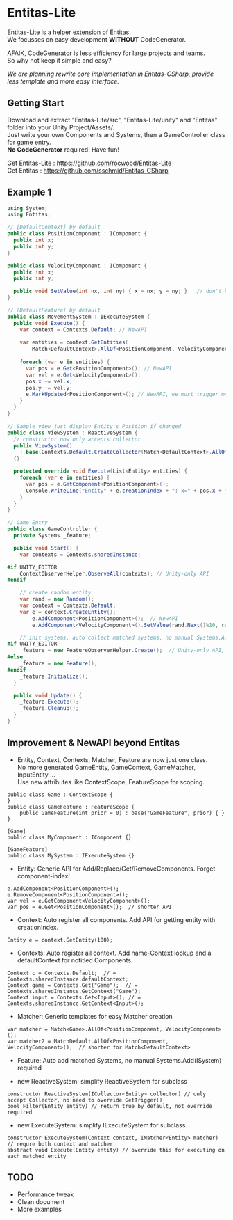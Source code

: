 # Entitas-Lite

Entitas-Lite is a helper extension of Entitas.<br>
We focusses on easy development **WITHOUT** CodeGenerator.

AFAIK, CodeGenerator is less efficiency for large projects and teams. <br>So why not keep it simple and easy?

_We are planning rewrite core implementation in Entitas-CSharp, provide less template and more easy interface._


## Getting Start
Download and extract "Entitas-Lite/src", "Entitas-Lite/unity" and "Entitas" folder into your Unity Project/Assets/.<br>
Just write your own Components and Systems, then a GameController class for game entry.<br/>
**No CodeGenerator** required! Have fun!

Get Entitas-Lite  : https://github.com/rocwood/Entitas-Lite  <br>
Get Entitas : https://github.com/sschmid/Entitas-CSharp



## Example 1

```csharp
using System;
using Entitas;

// [DefaultContext] by default
public class PositionComponent : IComponent {
  public int x;
  public int y;
}

public class VelocityComponent : IComponent {
  public int x;
  public int y;

  public void SetValue(int nx, int ny) { x = nx; y = ny; }   // don't be afraid of writing helper accessor
}

// [DefaultFeature] by default
public class MovementSystem : IExecuteSystem {
  public void Execute() {
    var context = Contexts.Default; // NewAPI
    
    var entities = context.GetEntities(
        Match<DefaultContext>.AllOf<PositionComponent, VelocityComponent>()); // NewAPI
    
    foreach (var e in entities) {
      var pos = e.Get<PositionComponent>(); // NewAPI
      var vel = e.Get<VelocityComponent>();
      pos.x += vel.x;
      pos.y += vel.y;
      e.MarkUpdated<PositionComponent>(); // NewAPI, we must trigger modification for ReactiveSystem
    }
  }
}

// Sample view just display Entity's Position if changed
public class ViewSystem : ReactiveSystem {
  // constructor now only accepts collector
  public ViewSystem() 
    : base(Contexts.Default.CreateCollector(Match<DefaultContext>.AllOf<PositionComponent>().AddedOrRemoved()))
  {}

  protected override void Execute(List<Entity> entities) {
    foreach (var e in entities) {
      var pos = e.GetComponent<PositionComponent>();
      Console.WriteLine("Entity" + e.creationIndex + ": x=" + pos.x + " y=" + pos.y);
    }
  }
}

// Game Entry
public class GameController {
  private Systems _feature;

  public void Start() {
    var contexts = Contexts.sharedInstance;

#if UNITY_EDITOR
    ContextObserverHelper.ObserveAll(contexts); // Unity-only API
#endif

    // create random entity
    var rand = new Random();
    var context = Contexts.Default;
    var e = context.CreateEntity();
        e.AddComponent<PositionComponent>();  // NewAPI
        e.AddComponent<VelocityComponent>().SetValue(rand.Next()%10, rand.Next()%10);

    // init systems, auto collect matched systems, no manual Systems.Add(ISystem) required
#if UNITY_EDITOR
    _feature = new FeatureObserverHelper.Create();  // Unity-only API, shorter for Create("DefaultFeature")
#else
    _feature = new Feature();
#endif
    _feature.Initialize();
  }

  public void Update() {
    _feature.Execute();
    _feature.Cleanup();
  }
}
```



## Improvement & NewAPI beyond Entitas

* Entity, Context, Contexts, Matcher, Feature are now just one class.<br/>
No more generated GameEntity, GameContext, GameMatcher, InputEntity ...<br/>
Use new attributes like ContextScope, FeatureScope for scoping.
```
public class Game : ContextScope {
}
public class GameFeature : FeatureScope { 
	public GameFeature(int prior = 0) : base("GameFeature", prior) { }
}

[Game]
public class MyComponent : IComponent {}

[GameFeature]
public class MySystem : IExecuteSystem {}
```


* Entity: Generic API for Add/Replace/Get/RemoveComponents. Forget component-index!
```
e.AddComponent<PositionComponent>();
e.RemoveComponent<PositionComponent>();
var vel = e.GetComponent<VelocityComponent>();
var pos = e.Get<PositionComponent>();  // shorter API
```


* Context: Auto register all components. Add API for getting entity with creationIndex.
```
Entity e = context.GetEntity(100);	
```


* Contexts: Auto register all context. Add name-Context lookup and a defaultContext for notitled Components.
```
Context c = Contexts.Default;  // = Contexts.sharedInstance.defaultContext;
Context game = Contexts.Get("Game");  // = Contexts.sharedInstance.GetContext("Game");
Context input = Contexts.Get<Input>(); // = Contexts.sharedInstance.GetContext<Input>();
```


* Matcher: Generic templates for easy Matcher creation
```
var matcher = Match<Game>.AllOf<PositionComponent, VelocityComponent>();
var matcher2 = MatchDefault.AllOf<PositionComponent, VelocityComponent>();  // shorter for Match<DefaultContext>
```


* Feature: Auto add matched Systems, no manual Systems.Add(ISystem) required

* new ReactiveSystem: simplify ReactiveSystem<Entity> for subclass
```
constructor ReactiveSystem(ICollector<Entity> collector) // only accept Collector, no need to override GetTrigger()
bool Filter(Entity entity) // return true by default, not override required
```

* new ExecuteSystem: simplify IExecuteSystem for subclass
```
constructor ExecuteSystem(Context context, IMatcher<Entity> matcher) // requre both context and matcher
abstract void Execute(Entity entity) // override this for executing on each matched entity
```


## TODO

* Performance tweak
* Clean document
* More examples
 
